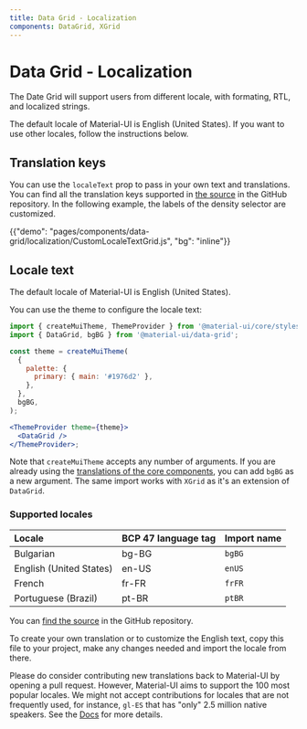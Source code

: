 ```yaml
---
title: Data Grid - Localization
components: DataGrid, XGrid
---
```


# Data Grid - Localization

<p class="description">The Date Grid will support users from different locale, with formating, RTL, and localized strings.</p>

The default locale of Material-UI is English (United States). If you want to use other locales, follow the instructions below.

## Translation keys

You can use the `localeText` prop to pass in your own text and translations.
You can find all the translation keys supported in [the source](https://github.com/mui-org/material-ui-x/blob/HEAD/packages/grid/_modules_/grid/constants/localeTextConstants.ts) in the GitHub repository.
In the following example, the labels of the density selector are customized.

{{"demo": "pages/components/data-grid/localization/CustomLocaleTextGrid.js", "bg": "inline"}}

## Locale text

The default locale of Material-UI is English (United States).

You can use the theme to configure the locale text:

```jsx
import { createMuiTheme, ThemeProvider } from '@material-ui/core/styles';
import { DataGrid, bgBG } from '@material-ui/data-grid';

const theme = createMuiTheme(
  {
    palette: {
      primary: { main: '#1976d2' },
    },
  },
  bgBG,
);

<ThemeProvider theme={theme}>
  <DataGrid />
</ThemeProvider>;
```

Note that `createMuiTheme` accepts any number of arguments.
If you are already using the [translations of the core components](/guides/localization/#locale-text), you can add `bgBG` as a new argument.
The same import works with `XGrid` as it's an extension of `DataGrid`.

### Supported locales

| Locale                  | BCP 47 language tag | Import name |
| :---------------------- | :------------------ | :---------- |
| Bulgarian               | bg-BG               | `bgBG`      |
| English (United States) | en-US               | `enUS`      |
| French                  | fr-FR               | `frFR`      |
| Portuguese (Brazil)     | pt-BR               | `ptBR`      |

You can [find the source](https://github.com/mui-org/material-ui-x/blob/HEAD/packages/grid/_modules_/grid/locales) in the GitHub repository.

To create your own translation or to customize the English text, copy this file to your project, make any changes needed and import the locale from there.

Please do consider contributing new translations back to Material-UI by opening a pull request. However, Material-UI aims to support the 100 most popular locales. We might not accept contributions for locales that are not frequently used, for instance, `gl-ES` that has "only" 2.5 million native speakers.
See the [Docs](https://material-ui.com/components/data-grid/localization/) for more details.
